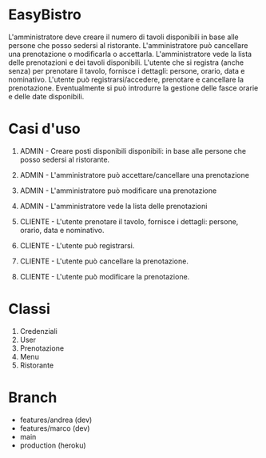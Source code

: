 # EasyBistro
L'amministratore deve creare il numero di tavoli disponibili in base alle persone che posso sedersi al ristorante. L'amministratore può cancellare una prenotazione o modificarla o accettarla. L'amministratore vede la lista delle prenotazioni e dei tavoli disponibili. L'utente che si registra (anche senza) per prenotare il tavolo, fornisce i dettagli: persone, orario, data e nominativo. L'utente può registrarsi/accedere, prenotare e cancellare la prenotazione. 
Eventualmente si può introdurre la gestione delle fasce orarie e delle date disponibili.

# Casi d'uso
1. ADMIN - Creare posti disponibili disponibili: in base alle persone che posso sedersi al ristorante. 
2. ADMIN - L'amministratore può accettare/cancellare una prenotazione
3. ADMIN - L'amministratore può modificare una prenotazione
4. ADMIN - L'amministratore vede la lista delle prenotazioni 

5. CLIENTE - L'utente  prenotare il tavolo, fornisce i dettagli: persone, orario, data e nominativo. 
6. CLIENTE - L'utente può registrarsi.
7. CLIENTE - L'utente può cancellare la prenotazione.
8. CLIENTE - L'utente può modificare la prenotazione.

# Classi
1. Credenziali
2. User
3. Prenotazione
4. Menu
5. Ristorante

# Branch
- features/andrea (dev)
- features/marco  (dev)
- main 
- production (heroku)
